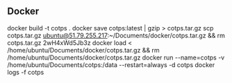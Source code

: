 ## Docker

docker build -t cotps .
docker save cotps:latest | gzip > cotps.tar.gz
scp cotps.tar.gz ubuntu@51.79.255.217:~/Documents/docker/cotps.tar.gz && rm cotps.tar.gz
2wH4xWd5Jb3z
docker load < /home/ubuntu/Documents/docker/cotps.tar.gz && rm /home/ubuntu/Documents/docker/cotps.tar.gz
docker run --name=cotps -v /home/ubuntu/Documents/cotps:/data --restart=always -d cotps
docker logs -f cotps

